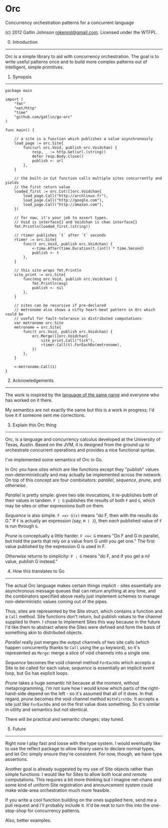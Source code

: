 Orc
===

Concurrency orchestration patterns for a concurrent language

(c) 2012 Gatlin Johnson <rokenrol@gmail.com>. Licensed under the WTFPL.

0. Introduction
---

Orc is a simple library to aid with concurrency orchestration. The goal is to
write useful patterns once and to build more complex patterns out of
intelligent, simple primitives.

1. Synopsis
---

    package main

    import (
        "fmt"
        "net/http"
        "time"
        "github.com/gatlin/go-orc"
    )

    func main() {

        // a site is a function which publishes a value asynchronously
        load_page := orc.Site{
            func(url orc.Void, publish orc.Voidchan) {
                resp, _ := http.Get(url.(string))
                defer resp.Body.Close()
                publish <- url
            },
        }

        // the built-in Cut function calls multiple sites concurrently and yields
        // the first return value
        loaded_first := orc.Cut([]orc.Voidchan{
            load_page.Call("http://archlinux.fr"),
            load_page.Call("http://google.com"),
            load_page.Call("http://amazon.com"),
        })

        // for now, it's your job to assert types.
        // Void is interface{} and Voidchan is chan interface{}
        fmt.Println(loaded_first.(string))

        // rtimer publishes `t` after `t` seconds
        rtimer := orc.Site{
            func(t orc.Void, publish orc.Voidchan) {
                <-time.After(time.Duration(t.(int)) * time.Second)
                publish <- t
            },
        }

        // this site wraps fmt.Println
        site_print := orc.Site{
            func(msg orc.Void, publish orc.Voidchan) {
                fmt.Println(msg)
                publish <- nil
            },
        }

        // sites can be recursive if pre-declared
        // metronome also shows a nifty heart-beat pattern in Orc which could be
        // useful for fault-tolerance in distributed computations
        var metronome orc.Site
        metronome = orc.Site{
            func(t orc.Void, publish orc.Voidchan) {
                orc.Merge([]orc.Voidchan{
                    site_print.Call("tick"),
                    rtimer.Call(t).ForEachDo(metronome),
                })
            },
        }

        <-metronome.Call(1)
    }

2. Acknowledgements
---

The work is inspired by the [language of the same name][1] and everyone who has
worked on it there.

My semantics are not exactly the same but this is a work in progress; I'd love
it if someone sent me corrections.

3. Explain this Orc thing
---

Orc, is a language and concurrency calculus developed at the University of
Texas, Austin. Based on the JVM, it is designed from the ground up to
orchestrate concurrent operations and provides a nice functional syntax.

I've implemented some semantics of Orc in Go.

In Orc you have *sites* which are like functions except they "publish" values
non-deterministically and may actually be implemented across the network. On
top of this concept are four combinators: *parallel*, *sequence*, *prune*, and
*otherwise*.

*Parallel* is pretty simple: given two site invocations, it re-publishes both
of their values in tandem. `F | G` publishes the results of both `F` and `G`,
which may be sites or other expressions built on them.

*Sequence* is also simple. `F >x> G(x)` means "do F, then with the results do
G." If `F` is actually an expression (say, `H | J`), then *each* published
value of `F` is run through `G`.

*Prune* is conceptually a little harder. `F <x< G` means "Do F and G in
parallel, but hold the parts that rely on a value from G until you get one."
The first value published by the expression G is used in F.

*Otherwise* returns to simplicity: `F ; G` means "do F, and if you get a *nil*
value, publish G instead."

4. How this translates to Go
---

The actual Orc language makes certain things implicit - sites essentially are
asynchronous message queues that can return anything at any time, and the
combinators specified above really just implement schemes to manage
non-deterministic values coming out of the pipes.

Thus, sites are represented by the Site struct, which contains a function and a
`Call` method. Site functions don't return, but publish values to the channel
supplied to them. I chose to implement Sites this way because in the future I'd
like them to abstract where the Sites were defined and form the basis of
something akin to distributed objects.

*Parallel* really just merges the output channels of two site calls (which
happen concurrently thanks to `Call` using the `go` keyword), so it's
represented as `Merge`: merge a slice of void channels into a single one.

*Sequence* becomes the void channel method `ForEachDo` which accepts a Site to
be called for each value; *sequence* is essentially an implicit event loop, but
Go has explicit loops.

*Prune* takes a huge semantic hit because at the moment, without
metaprogramming, I'm not sure how I would know which parts of the
right-hand-side depend on the left - so it's assumed that all of it does. In
that regard, *prune* becomes the void channel method `WithFirstDo`. It accepts
a site just like `ForEachDo` and on the first value does something. So it's
similar in utility and semantics but not identical.

There will be practical and semantic changes; stay tuned.

5. Future
---

Right now I play fast and loose with the type system. I would eventually like
to use the reflect package to allow library users to declare normal types, and
let Orc simply ensure they're consistent. For now, though, we have type
assertions.

Another goal is already suggested by my use of Site objects rather than simple
functions: I would like for Sites to allow both local *and remote*
computations. This requires a bit more thinking but I imagine net-chans and
some kind of uniform Site registration and announcement system could make
wide-area orchestration much more feasible.

If you write a cool function building on the ones supplied here, send me a pull
request and I'll probably include it. It'd be neat to turn this into the
one-stop-shop for concurrency patterns.

Also, better examples.

[1]: http://orc.csres.utexas.edu
